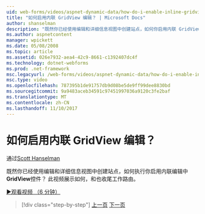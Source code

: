 ```yaml
---
uid: web-forms/videos/aspnet-dynamic-data/how-do-i-enable-inline-gridview-editing
title: "如何启用内联 GridView 编辑？ | Microsoft Docs"
author: shanselman
description: "既然你已经使用编辑和详细信息视图中创建站点，如何你启用内联 GridView 控件中编辑？ 此视频展示如何操作，以及 touc..."
ms.author: aspnetcontent
manager: wpickett
ms.date: 05/08/2008
ms.topic: article
ms.assetid: 026e7932-aea4-42c9-8661-c1392407dc4f
ms.technology: dotnet-webforms
ms.prod: .net-framework
msc.legacyurl: /web-forms/videos/aspnet-dynamic-data/how-do-i-enable-inline-gridview-editing
msc.type: video
ms.openlocfilehash: 787395b1de91757db9d08be5de9ff99dee8830bd
ms.sourcegitcommit: 9a9483aceb34591c97451997036a9120c3fe2baf
ms.translationtype: MT
ms.contentlocale: zh-CN
ms.lasthandoff: 11/10/2017
---
```

<a name="how-do-i-enable-inline-gridview-editing"></a>如何启用内联 GridView 编辑？
====================
通过[Scott Hanselman](https://github.com/shanselman)

既然你已经使用编辑和详细信息视图中创建站点，如何执行你启用内联编辑中**GridView**控件？ 此视频展示如何，和也收尾工作路由。

[&#9654;观看视频 （6 分钟）](https://channel9.msdn.com/Blogs/ASP-NET-Site-Videos/how-do-i-enable-inline-gridview-editing)

>[!div class="step-by-step"]
[上一页](your-first-scaffold-and-what-is-dynamic-data.md)
[下一页](how-do-i-change-how-my-fields-render.md)
